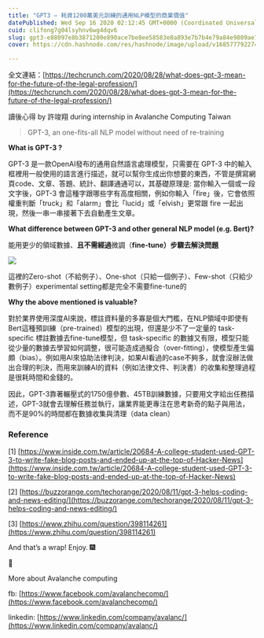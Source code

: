 ```yaml
---
title: "GPT3 — 耗資1200萬美元訓練的通用NLP模型的商業價值"
datePublished: Wed Sep 16 2020 02:12:45 GMT+0000 (Coordinated Universal Time)
cuid: clifong7g04lsyhnv6wg4dqv6
slug: gpt3-e88097e8b3871200e890ace7be8ee58583e8a893e7b7b4e79a84e9809ae794a8nlpe6a8a1e59e8be79a84e59586e6a5ade583b9e580bc-aa525428a2ff
cover: https://cdn.hashnode.com/res/hashnode/image/upload/v1685777922747/0c314690-4fa4-4473-b996-679b82aabd90.jpeg

---
```


全文連結：[https://techcrunch.com/2020/08/28/what-does-gpt-3-mean-for-the-future-of-the-legal-profession/](https://techcrunch.com/2020/08/28/what-does-gpt-3-mean-for-the-future-of-the-legal-profession/)

讀後心得 by 許竣翔 during internship in Avalanche Computing Taiwan

> GPT-3, an one-fits-all NLP model without need of re-training

**What is GPT-3 ?**

GPT-3 是一款OpenAI發布的通用自然語言處理模型，只需要在 GPT-3 中的輸入框裡用一般使用的語言進行描述，就可以幫你生成出你想要的東西，不管是撰寫網頁code、文章、答題、統計、翻譯通通可以，其基礎原理是: 當你輸入一個或一段文字後，GPT-3 會這種字跟哪些字有高度相關，例如你輸入「fire」後，它會依照權重判斷「truck」和「alarm」會比「lucid」或「elvish」更常跟 fire 一起出現，然後一串一串接著下去自動產生文章。

**What difference between GPT-3 and other general NLP model (e.g. Bert)?**

能用更少的領域數據、**且不需經過**微調（**fine-tune）步驟去解決問題**

![](https://cdn.hashnode.com/res/hashnode/image/upload/v1685777919362/4bcb25a4-3b39-403e-a4b8-8c33a27ccd2c.jpeg)

這裡的Zero-shot（不給例子）、One-shot（只給一個例子）、Few-shot（只給少數例子）experimental setting都是完全不需要fine-tune的

**Why the above mentioned is valuable?**

對於業界使用深度AI來說，標註資料量的多寡是個大門檻，在NLP領域中即使有Bert這種預訓練（pre-trained）模型的出現，但還是少不了一定量的 task-specific 標註數據去fine-tune模型，但 task-specific 的數據又有限，模型只能從少量的數據去學習如何調整，很可能造成過擬合（over-fitting），使模型產生偏頗（bias）。例如用AI來協助法律判決，如果AI看過的case不夠多，就會沒辦法做出合理的判決，而用來訓練AI的資料（例如法律文件、判決書）的收集和整理過程是很耗時間和金錢的。

因此，GPT-3靠著輾壓式的1750億參數、45TB訓練數據，只要用文字給出任務描述，GPT-3就會去理解任務並執行，讓業界能更專注在思考新奇的點子與用法，而不是90%的時間都在數據收集與清理（data clean）

### Reference

\[1\] [https://www.inside.com.tw/article/20684-A-college-student-used-GPT-3-to-write-fake-blog-posts-and-ended-up-at-the-top-of-Hacker-News](https://www.inside.com.tw/article/20684-A-college-student-used-GPT-3-to-write-fake-blog-posts-and-ended-up-at-the-top-of-Hacker-News)

\[2\] [https://buzzorange.com/techorange/2020/08/11/gpt-3-helps-coding-and-news-editing/](https://buzzorange.com/techorange/2020/08/11/gpt-3-helps-coding-and-news-editing/)

\[3\] [https://www.zhihu.com/question/398114261](https://www.zhihu.com/question/398114261)

And that’s a wrap! Enjoy. 🎆

👏

More about Avalanche computing

fb: [https://www.facebook.com/avalanchecomp/](https://www.facebook.com/avalanchecomp/)

linkedin: [https://www.linkedin.com/company/avalanc/](https://www.linkedin.com/company/avalanc/)
